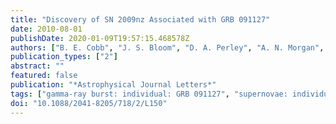 ```yaml
---
title: "Discovery of SN 2009nz Associated with GRB 091127"
date: 2010-08-01
publishDate: 2020-01-09T19:57:15.468578Z
authors: ["B. E. Cobb", "J. S. Bloom", "D. A. Perley", "A. N. Morgan", "S. B. Cenko", "A. V. Filippenko"]
publication_types: ["2"]
abstract: ""
featured: false
publication: "*Astrophysical Journal Letters*"
tags: ["gamma-ray burst: individual: GRB 091127", "supernovae: individual: SN 2009nz", "Astrophysics - High Energy Astrophysical Phenomena", "Astrophysics - Cosmology and Nongalactic Astrophysics"]
doi: "10.1088/2041-8205/718/2/L150"
---
```


